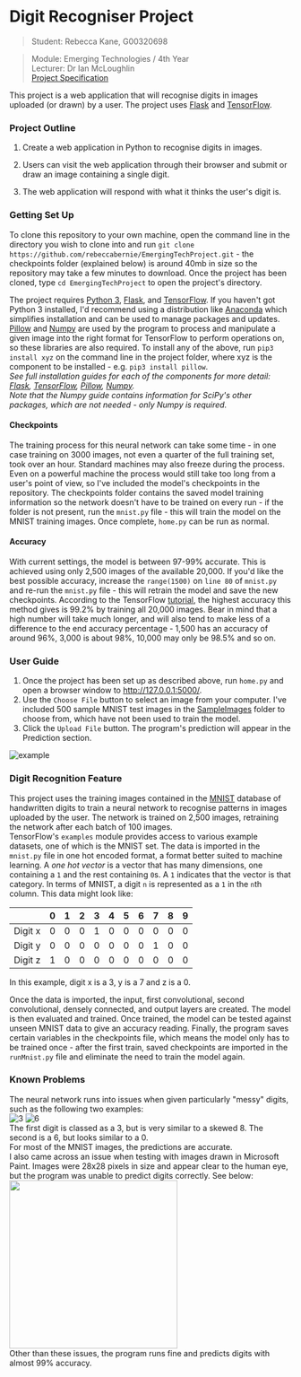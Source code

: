 # Digit Recogniser Project

> Student: Rebecca Kane, G00320698  

> Module: Emerging Technologies / 4th Year   
> Lecturer: Dr Ian McLoughlin  
> [Project Specification](https://emerging-technologies.github.io/problems/project.html)  

This project is a web application that will recognise digits in images uploaded (or drawn) by a user. The project uses [Flask](http://flask.pocoo.org/) and [TensorFlow](https://www.tensorflow.org/).

### Project Outline
1. Create a web application in Python to recognise digits in images.  

2. Users can visit the web application through their browser and submit or draw an image containing a single digit.  

3. The web application will respond with what it thinks the user's digit is.

### Getting Set Up
To clone this repository to your own machine, open the command line in the directory you wish to clone into and run `git clone https://github.com/rebeccabernie/EmergingTechProject.git` - the checkpoints folder (explained below) is around 40mb in size so the repository may take a few minutes to download. Once the project has been cloned, type `cd EmergingTechProject` to open the project's directory. 

The project requires [Python 3](https://www.python.org/downloads/), [Flask](http://flask.pocoo.org/), and [TensorFlow](https://www.tensorflow.org/). If you haven't got Python 3 installed, I'd recommend using a distribution like 
[Anaconda](https://www.anaconda.com/download/) which simplifies installation and can be used to manage packages and updates. [Pillow](http://pillow.readthedocs.io/en/3.1.x/index.html) and [Numpy](http://www.numpy.org/) are used by the program to process and manipulate a given image into the right format for TensorFlow to perform operations on, so these libraries are also required. To install any of the above, run `pip3 install xyz` on the command line in the project folder, where xyz is the component to be installed - e.g. `pip3 install pillow`.  
*See full installation guides for each of the components for more detail: [Flask](http://flask.pocoo.org/docs/0.12/installation/), [TensorFlow](https://www.tensorflow.org/install/), [Pillow](http://pillow.readthedocs.io/en/3.1.x/installation.html), [Numpy](https://scipy.org/install.html).*  
*Note that the Numpy guide contains information for SciPy's other packages, which are not needed - only Numpy is required.*

#### Checkpoints
The training process for this neural network can take some time - in one case training on 3000 images, not even a quarter of the full training set, took over an hour. Standard machines may also freeze during the process. Even on a powerful machine the process would still take too long from a user's point of view, so I've included the model's checkpoints in the repository. The checkpoints folder contains the saved model training information so the network doesn't have to be trained on every run - if the folder is not present, run the `mnist.py` file - this will train the model on the MNIST training images. Once complete, `home.py` can be run as normal.

#### Accuracy
With current settings, the model is between 97-99% accurate. This is achieved using only 2,500 images of the available 20,000. If you'd like the best possible accuracy, increase the `range(1500)` on `line 80` of `mnist.py` and re-run the `mnist.py` file - this will retrain the model and save the new checkpoints. According to the TensorFlow [tutorial](https://www.tensorflow.org/get_started/mnist/pros), the highest accuracy this method gives is 99.2% by training all 20,000 images. Bear in mind that a high number will take much longer, and will also tend to make less of a difference to the end accuracy percentage - 1,500 has an accuracy of around 96%, 3,000 is about 98%, 10,000 may only be 98.5% and so on.

### User Guide
1. Once the project has been set up as described above, run `home.py` and open a browser window to http://127.0.0.1:5000/.
2. Use the `Choose File` button to select an image from your computer. I've included 500 sample MNIST test images in the [SampleImages](https://github.com/rebeccabernie/EmergingTechProject/tree/master/SampleImages) folder to choose from, which have not been used to train the model.
3. Click the `Upload File` button. The program's prediction will appear in the Prediction section.

![example](https://user-images.githubusercontent.com/14957616/33528679-448d4de0-d85c-11e7-9088-3a72239f209c.gif)


### Digit Recognition Feature
This project uses the training images contained in the [MNIST](http://yann.lecun.com/exdb/mnist/) database of handwritten digits to train a neural network to recognise patterns in images uploaded by the user. The network is trained on 2,500 images, retraining the network after each batch of 100 images.  
TensorFlow's `examples` module provides access to various example datasets, one of which is the MNIST set. The data is imported in the `mnist.py` file in one hot encoded format, a format better suited to machine learning.  A *one hot vector* is a vector that has many dimensions, one containing a `1` and the rest containing `0`s. A `1` indicates that the vector is that category. In terms of MNIST, a digit `n` is represented as a `1` in the `n`th column. This data might look like: 

|     		| 0    | 1 	  | 2 	 | 3 	| 4    | 5 	  | 6 	 | 7 	| 8    | 9    |
|---- 		| ---- | ---- | ---- | ---- | ---- | ---- | ---- | ---- | ---- | ---- |
|Digit x    | 0    | 0 	  |0 	 | 1 	| 0    | 0 	  | 0 	 | 0 	| 0    | 0    |
|Digit y    | 0    | 0 	  |0 	 | 0 	| 0    | 0 	  | 0 	 | 1 	| 0    | 0    |
|Digit z    | 1    | 0 	  |0 	 | 0	| 0    | 0 	  | 0 	 | 0 	| 0    | 0    |

In this example, digit x is a 3, y is a 7 and z is a 0.

Once the data is imported, the input, first convolutional, second convolutional, densely connected, and output layers are created. The model is then evaluated and trained. Once trained, the model can be tested against unseen MNIST data to give an accuracy reading. Finally, the program saves certain variables in the checkpoints file, which means the model only has to be trained once - after the first train, saved checkpoints are imported in the `runMnist.py` file and eliminate the need to train the model again.

### Known Problems
The neural network runs into issues when given particularly "messy" digits, such as the following two examples:  
![3](https://user-images.githubusercontent.com/14957616/33528686-5179608e-d85c-11e7-9b8e-bd59c79998a8.png) ![6](https://user-images.githubusercontent.com/14957616/33528698-8d6732ce-d85c-11e7-8956-e85ba044cd75.png)  
The first digit is classed as a 3, but is very similar to a skewed 8. The second is a 6, but looks similar to a 0.  
For most of the MNIST images, the predictions are accurate.  
I also came across an issue when testing with images drawn in Microsoft Paint. Images were 28x28 pixels in size and appear clear to the human eye, but the program was unable to predict digits correctly. See below:  
<img src="https://user-images.githubusercontent.com/14957616/33528746-6d398708-d85d-11e7-9e27-ac1181b7b335.JPG" height="300">  
Other than these issues, the program runs fine and predicts digits with almost 99% accuracy.

